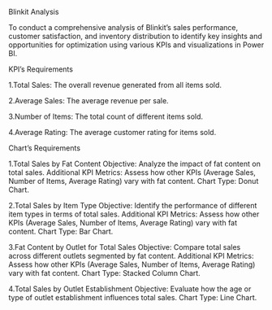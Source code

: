 Blinkit Analysis

To conduct a comprehensive analysis of Blinkit’s sales performance, customer satisfaction, and inventory distribution 
to identify key insights and opportunities for optimization using various KPIs and visualizations in Power BI.

KPI’s Requirements

1.Total Sales: The overall revenue generated from all items sold.

2.Average Sales: The average revenue per sale.

3.Number of Items: The total count of different items sold.

4.Average Rating: The average customer rating for items sold.




Chart’s Requirements

1.Total Sales by Fat Content
Objective: Analyze the impact of fat content on total sales.
Additional KPI Metrics: Assess how other KPIs (Average Sales, Number of Items, Average Rating) vary with fat content.
Chart Type: Donut Chart.




2.Total Sales by Item Type
Objective: Identify the performance of different item types in terms of total sales.
Additional KPI Metrics: Assess how other KPIs (Average Sales, Number of Items, Average Rating) vary with fat content.
Chart Type: Bar Chart.





3.Fat Content by Outlet for Total Sales
Objective: Compare total sales across different outlets segmented by fat content.
Additional KPI Metrics: Assess how other KPIs (Average Sales, Number of Items, Average Rating) vary with fat content.
Chart Type: Stacked Column Chart.



4.Total Sales by Outlet Establishment
Objective: Evaluate how the age or type of outlet establishment influences total sales.
Chart Type: Line Chart.

